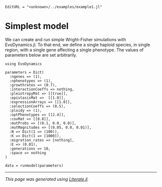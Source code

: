 ```@meta
EditURL = "<unknown>/../examples/example1.jl"
```

# Simplest model

We can create and run simple Wright-Fisher simulations with EvoDynamics.jl. To that end, we define a single haploid species, in single region, with a single gene affecting a single phenotype. The values of parameters below are set arbitrarily.

```@example example1
using EvoDynamics

parameters = Dict(
  :ngenes => (1),
  :nphenotypes => (1),
  :growthrates => (0.7),
  :interactionCoeffs => nothing,
  :pleiotropyMat => [[true]],
  :epistasisMat =>  [[1.0]],
  :expressionArrays => [[1.0]],
  :selectionCoeffs => (0.5),
  :ploidy => (1),
  :optPhenotypes => [[2.4]],
  :covMat => [[0.8]],
  :mutProbs => [(0.1, 0.0, 0.0)],
  :mutMagnitudes => [(0.05, 0.0, 0.01)],
  :N => Dict(1 => (100)),
  :K => Dict(1 => [1000]),
  :migration_rates => [nothing],
  :E => (0.01),
  :generations => 10,
  :space => nothing
)

data = runmodel(parameters)
```

---

*This page was generated using [Literate.jl](https://github.com/fredrikekre/Literate.jl).*

